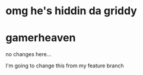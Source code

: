 # omg he's hiddin da griddy
# gamerheaven
no changes here...

I'm going to change this from my feature branch